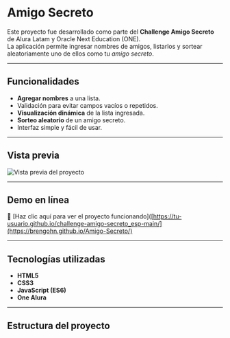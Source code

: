 # Amigo Secreto

Este proyecto fue desarrollado como parte del **Challenge Amigo Secreto** de Alura Latam y Oracle Next Education (ONE).  
La aplicación permite ingresar nombres de amigos, listarlos y sortear aleatoriamente uno de ellos como tu *amigo secreto*.

---

## Funcionalidades

- **Agregar nombres** a una lista.
- Validación para evitar campos vacíos o repetidos.
- **Visualización dinámica** de la lista ingresada.
- **Sorteo aleatorio** de un amigo secreto.
- Interfaz simple y fácil de usar.

---

##  Vista previa

![Vista previa del proyecto](assets/captura-proyecto.png)

---

## Demo en línea

🔗 [Haz clic aquí para ver el proyecto funcionando]([https://tu-usuario.github.io/challenge-amigo-secreto_esp-main/](https://brengohn.github.io/Amigo-Secreto/)

---

## Tecnologías utilizadas

- **HTML5**
- **CSS3**
- **JavaScript (ES6)**
- **One Alura**

---

## Estructura del proyecto

